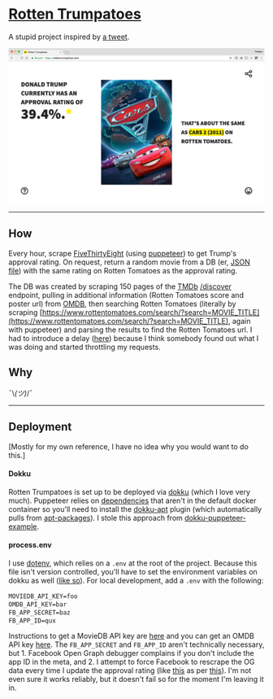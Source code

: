 # [Rotten Trumpatoes](https://rottentrumpatoes.com/)

A stupid project inspired by [a tweet](https://twitter.com/PJVogt/status/895824447113842689).

![screenshot](public/img/screenshot.png)

---

## How
Every hour, scrape [FiveThirtyEight](https://projects.fivethirtyeight.com/trump-approval-ratings/) (using [puppeteer](https://github.com/GoogleChrome/puppeteer)) to get Trump's approval rating. On request, return a random movie from a DB (er, [JSON file](https://github.com/prichey/rottentrumpatoes/blob/master/movies.json)) with the same rating on Rotten Tomatoes as the approval rating.

The DB was created by scraping 150 pages of the [TMDb](https://www.themoviedb.org/documentation/api) [/discover](https://www.themoviedb.org/documentation/api/discover) endpoint, pulling in additional information (Rotten Tomatoes score and poster url) from [OMDB](http://www.omdbapi.com/), then searching Rotten Tomatoes (literally by scraping [https://www.rottentomatoes.com/search/?search=MOVIE_TITLE](https://www.rottentomatoes.com/search/?search=MOVIE_TITLE), again with puppeteer) and parsing the results to find the Rotten Tomatoes url. I had to introduce a delay ([here](https://github.com/prichey/rottentrumpatoes/blob/master/lib/movie.js#L67)) because I think somebody found out what I was doing and started throttling my requests.

## Why
¯\\_(ツ)_/¯

---

## Deployment
[Mostly for my own reference, I have no idea why you would want to do this.]

#### Dokku
Rotten Trumpatoes is set up to be deployed via [dokku](https://github.com/dokku/dokku) (which I love very much). Puppeteer relies on [dependencies](https://github.com/GoogleChrome/puppeteer/blob/master/docs/troubleshooting.md#chrome-headless-doesnt-launch) that aren't in the default docker container so you'll need to install the [dokku-apt](https://github.com/F4-Group/dokku-apt) plugin (which automatically pulls from [apt-packages](https://github.com/prichey/rottentrumpatoes/blob/master/apt-packages)). I stole this approach from [dokku-puppeteer-example](https://github.com/mskog/dokku-puppeteer-example).

#### process.env
I use [dotenv](https://github.com/motdotla/dotenv), which relies on a `.env` at the root of the project. Because this file isn't version controlled, you'll have to set the environment variables on dokku as well ([like so](http://dokku.viewdocs.io/dokku/configuration/environment-variables/)). For local development, add a `.env` with the following:
```
MOVIEDB_API_KEY=foo
OMDB_API_KEY=bar
FB_APP_SECRET=baz
FB_APP_ID=qux
```
Instructions to get a MovieDB API key are [here](https://developers.themoviedb.org/3/getting-started/authentication) and you can get an OMDB API key [here](http://www.omdbapi.com/apikey.aspx). The `FB_APP_SECRET` and `FB_APP_ID` aren't technically necessary, but 1. Facebook Open Graph debugger complains if you don't include the app ID in the meta, and 2. I attempt to force Facebook to rescrape the OG data every time I update the approval rating (like [this](https://github.com/prichey/rottentrumpatoes/blob/master/lib/fb.js#L25-L38) as per [this](https://stackoverflow.com/a/12101700/2777986)). I'm not even sure it works reliably, but it doesn't fail so for the moment I'm leaving it in.

